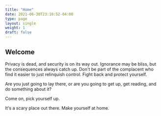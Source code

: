 ```yaml
---
title: "Home"
date: 2021-06-30T23:10:52-04:00
type: page
layout: single
weight: 1
draft: false
---
```

## Welcome

Privacy is dead, and security is on its way out. Ignorance may be bliss, but the consequences always catch up. Don't be part of the complacent who find it easier to just relinquish control. Fight back and protect yourself.

Are you just going to lay there, or are you going to get up, get reading, and do something about it?

Come on, pick yourself up.

It's a scary place out there. Make yourself at home.
